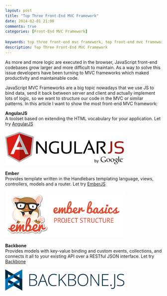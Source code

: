 ```yaml
---
layout: post
title: "Top Three Front-End MVC Framework"
date: 2014-02-01 21:00
comments: true
categories: [Front-End MVC Framework]

keywords: top three front-end mvc framework, top front-end mvc framework, top three javascript mvc framework, top javascript mvc framework
description: Top Three Front-End MVC Framework
---
```


<p>
  As more and more logic are executed in the browser, JavaScript front-end codebases grow larger and more difficult to maintain. As a way to solve this issue developers have been turning to MVC frameworks which maked productivity and maintainable code. 
</p>

<p>
  JavaScript MVC Frameworks are a big topic nowadays that we use JS to bind data, send it back between server and client and actually implement lots of logic, so we want to structure our code in the MVC or similar patterns. In this article I want to show the most front-end MVC framework:
</p>

<p>
  <strong>AngularJS</strong><br/>
  A toolset based on extending the HTML vocabulary for your application. Let try <a href="http://angularjs.org/" target="_blank">AngularJS</a><br/><br/>
  <img src="/images/angularjs.png" />
</p>

<p>
  <strong>Ember</strong><br/>
  Provides template written in the Handlebars templating language, views, controllers, models and a router. Let try <a href="http://emberjs.com/" target="_blank">EmberJS</a><br/><br/>
  <img src="/images/ember.png" />
</p>

<p>
  <strong>Backbone</strong><br/>
  Provides models with key-value binding and custom events, collections, and connects it all to your existing API over a RESTful JSON interface. Let try <a href="http://backbonejs.org/" target="_blank">Backbone</a><br/><br/>
  <img src="/images/backbone.png" />
</p>